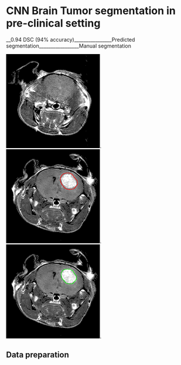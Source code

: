 # CNN Brain Tumor segmentation in pre-clinical setting

__0.94 DSC (94% accuracy)________________Predicted segmentation_________________Manual segmentation        

![hello](demo/630_FLAIR.gif).   ![hello](demo/630_FLAIR_pred.png).     ![hello](demo/630_FLAIR_true.png).

## Data preparation
